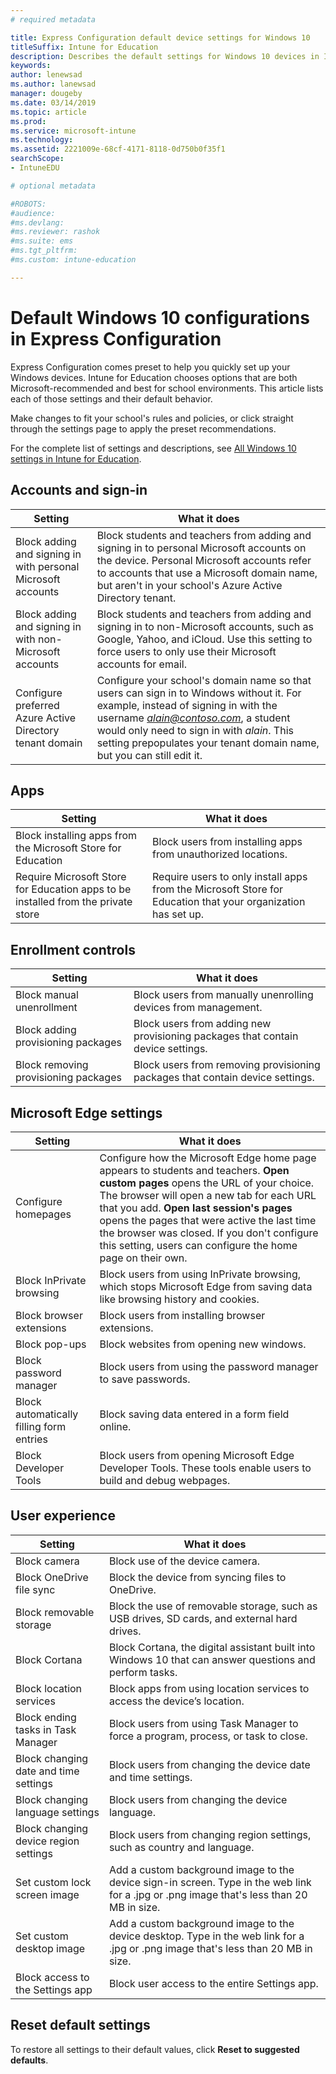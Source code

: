 ```yaml
---
# required metadata

title: Express Configuration default device settings for Windows 10
titleSuffix: Intune for Education
description: Describes the default settings for Windows 10 devices in Intune for Education.
keywords:
author: lenewsad
ms.author: lanewsad
manager: dougeby
ms.date: 03/14/2019
ms.topic: article
ms.prod:
ms.service: microsoft-intune
ms.technology:
ms.assetid: 2221009e-68cf-4171-8118-0d750b0f35f1
searchScope:
- IntuneEDU

# optional metadata

#ROBOTS:
#audience:
#ms.devlang:
#ms.reviewer: rashok
#ms.suite: ems
#ms.tgt_pltfrm:
#ms.custom: intune-education

---
```

# Default Windows 10 configurations in Express Configuration
Express Configuration comes preset to help you quickly set up your Windows devices. Intune for Education chooses options that are both Microsoft-recommended and best for school environments. This article lists each of those settings and their default behavior. 

 Make changes to fit your school's rules and policies, or click straight through the settings page to apply the preset recommendations. 

For the complete list of settings and descriptions, see [All Windows 10 settings in Intune for Education](all-edu-settings-windows.md). 


## Accounts and sign-in 

|Setting|What it does|  
|---|---|
|Block adding and signing in with personal Microsoft accounts |Block students and teachers from adding and signing in to personal Microsoft accounts on the device. Personal Microsoft accounts refer to accounts that use a Microsoft domain name, but aren't in your school's Azure Active Directory tenant.|  
|Block adding and signing in with non-Microsoft accounts|Block students and teachers from adding and signing in to non-Microsoft accounts, such as Google, Yahoo, and iCloud. Use this setting to force users to only use their Microsoft accounts for email.|
|Configure preferred Azure Active Directory tenant domain|Configure your school's domain name so that users can sign in to Windows without it. For example, instead of signing in with the username *alain@contoso.com*, a student would only need to sign in with *alain*. This setting prepopulates your tenant domain name, but you can still edit it.|   

## Apps   
|Setting|What it does|  
|---|---|
|Block installing apps from the Microsoft Store for Education|Block users from installing apps from unauthorized locations.|  
|Require Microsoft Store for Education apps to be installed from the private store|Require users to only install apps from the Microsoft Store for Education that your organization has set up.|  

## Enrollment controls  
|Setting|What it does| 
|---|---|
|Block manual unenrollment|Block users from manually unenrolling devices from management.|
|Block adding provisioning packages|Block users from adding new provisioning packages that contain device settings.|
|Block removing provisioning packages|Block users from removing provisioning packages that contain device settings.|  

## Microsoft Edge settings  
|Setting|What it does|
|---|---|
|Configure homepages|Configure how the Microsoft Edge home page appears to students and teachers. **Open custom pages** opens the URL of your choice. The browser will open a new tab for each URL that you add. **Open last session's pages** opens the pages that were active the last time the browser was closed. If you don't configure this setting, users can configure the home page on their own.| 
|Block InPrivate browsing|Block users from using InPrivate browsing, which stops Microsoft Edge from saving data like browsing history and cookies.|  
|Block browser extensions|Block users from installing browser extensions.|
|Block pop-ups|Block websites from opening new windows.|  
|Block password manager|Block users from using the password manager to save passwords.|
|Block automatically filling form entries|Block saving data entered in a form field online.|
|Block Developer Tools|Block users from opening Microsoft Edge Developer Tools. These tools enable users to build and debug webpages.|  

## User experience 
|Setting|What it does| 
|---|---|
|Block camera|Block use of the device camera.|
|Block OneDrive file sync|Block the device from syncing files to OneDrive.|
|Block removable storage|Block the use of removable storage, such as USB drives, SD cards, and external hard drives.|
|Block Cortana|Block Cortana, the digital assistant built into Windows 10 that can answer questions and perform tasks.|
|Block location services|Block apps from using location services to access the device’s location.|  
|Block ending tasks in Task Manager|Block users from using Task Manager to force a program, process, or task to close.|
|Block changing date and time settings|Block users from changing the device date and time settings.|
|Block changing language settings|Block users from changing the device language.|
|Block changing device region settings|Block users from changing region settings, such as country and language.|
|Set custom lock screen image|Add a custom background image to the device sign-in screen. Type in the web link for a .jpg or .png image that's less than 20 MB in size.|
|Set custom desktop image|Add a custom background image to the device desktop. Type in the web link for a .jpg or .png image that's less than 20 MB in size.|
|Block access to the Settings app|Block user access to the entire Settings app.|  

## Reset default settings
To restore all settings to their default values, click **Reset to suggested defaults**.  

